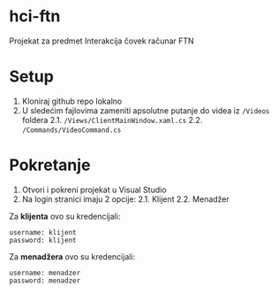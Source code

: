 # hci-ftn
Projekat za predmet Interakcija čovek računar FTN
# Setup
1. Kloniraj github repo lokalno
2. U sledećim fajlovima zameniti apsolutne putanje do videa iz `/Videos` foldera
    2.1. `/Views/ClientMainWindow.xaml.cs`
    2.2. `/Commands/VideoCommand.cs`
# Pokretanje
1. Otvori i pokreni projekat u Visual Studio
2. Na login stranici imaju 2 opcije:
    2.1. Klijent
    2.2. Menadžer

Za **klijenta** ovo su kredencijali:
```
username: klijent
password: klijent
```
Za **menadžera** ovo su kredencijali:
```
username: menadzer
password: menadzer
```
